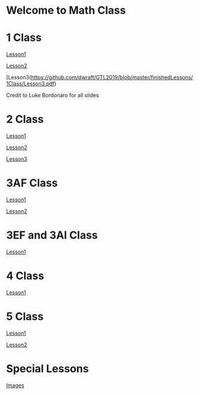 # Welcome to Math Class

# 1 Class
[Lesson1](https://github.com/dwraft/GTL2019/blob/master/finishedLessons/1Class/Factoring_1-slides.pdf)

[Lesson2](https://github.com/dwraft/GTL2019/blob/master/finishedLessons/1Class/Lesson2.pdf)


[Lesson3(https://github.com/dwraft/GTL2019/blob/master/finishedLessons/1Class/Lesson3.pdf)

Credit to Luke Bordonaro for all slides
# 2 Class


[Lesson1](https://dwraft.github.io/GTL2019/finishedLessons/2Class/Lesson1.html)

[Lesson2](https://dwraft.github.io/GTL2019/finishedLessons/2Class/Lesson2.html)

[Lesson3](https://dwraft.github.io/GTL2019/finishedLessons/2Class/Lesson3.html)

# 3AF Class
[Lesson1](https://dwraft.github.io/GTL2019/finishedLessons/3Class/Lesson1.html)

[Lesson2](https://dwraft.github.io/GTL2019/finishedLessons/3Class/Lesson2.html)

# 3EF and 3AI Class
[Lesson1](https://dwraft.github.io/GTL2019/finishedLessons/3Class2/Lesson1.html)


# 4 Class
[Lesson1](https://dwraft.github.io/GTL2019/finishedLessons/4Class/Lesson1.html)

# 5 Class
[Lesson1](https://dwraft.github.io/GTL2019/finishedLessons/5Class/Lesson1.html)

[Lesson2](https://dwraft.github.io/GTL2019/finishedLessons/5Class/Lesson2.html)

# Special Lessons

[Images](https://github.com/dwraft/GTL2019/blob/master/MathOfImages.ipynb)
